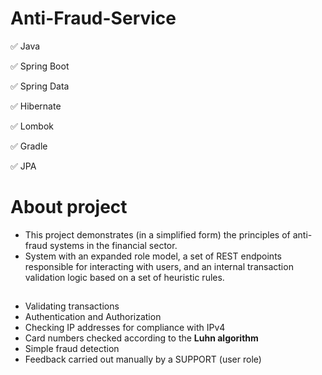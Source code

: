 # Anti-Fraud-Service

✅ Java

✅ Spring Boot

✅ Spring Data

✅ Hibernate

✅ Lombok

✅ Gradle

✅ JPA

# About project
- This project demonstrates (in a simplified form) the principles of anti-fraud systems in the financial sector.
- System with an expanded role model, a set of REST endpoints responsible for interacting with users, and an internal transaction validation logic based on a set of heuristic rules.

##
-  Validating transactions
-  Authentication and Authorization
-  Checking IP addresses for compliance with IPv4
-  Card numbers checked according to the **Luhn algorithm**
-  Simple fraud detection 
-  Feedback carried out manually by a SUPPORT (user role)
